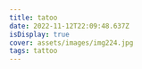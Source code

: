 ```yaml
---
title: tatoo
date: 2022-11-12T22:09:48.637Z
isDisplay: true
cover: assets/images/img224.jpg
tags: tattoo
---
```

